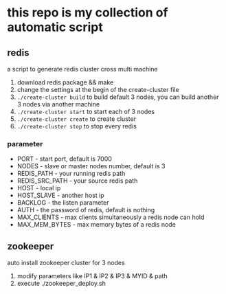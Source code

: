 # this repo is my collection of automatic script
## redis
a script to generate redis cluster cross multi machine

1. download redis package && make
2. change the settings at the begin of the create-cluster file
3. `./create-cluster build` to build default 3 nodes, you can build another 3 nodes via another machine
4. `./create-cluster start` to start each of 3 nodes
5. `./create-cluster create` to create cluster
6. `./create-cluster stop` to stop every redis

### parameter
* PORT - start port, default is 7000
* NODES - slave or master nodes number, default is 3
* REDIS_PATH - your running redis path
* REDIS_SRC_PATH - your source redis path
* HOST - local ip
* HOST_SLAVE - another host ip
* BACKLOG - the listen parameter
* AUTH - the password of redis, default is nothing
* MAX_CLIENTS - max clients simultaneously a redis node can hold
* MAX_MEM_BYTES - max memory bytes of a redis node

## zookeeper
auto install zookeeper cluster for 3 nodes

1. modify parameters like IP1 & IP2 & IP3 & MYID & path
2. execute ./zookeeper_deploy.sh


